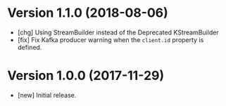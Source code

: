 # Version 1.1.0 (2018-08-06)

* [chg] Using StreamBuilder instead of the Deprecated KStreamBuilder
* [fix] Fix Kafka producer warning when the `client.id` property is defined.

# Version 1.0.0 (2017-11-29)

* [new] Initial release.

